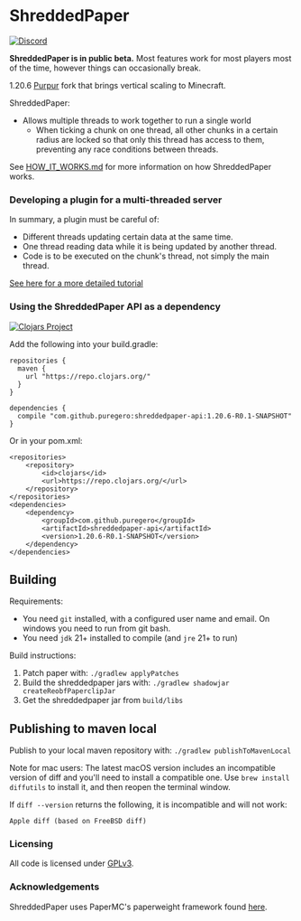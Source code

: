 # ShreddedPaper

[![Discord](https://img.shields.io/discord/937309618743427113.svg?color=738ad6&label=Join%20the%20Discord%20server&logo=discord&logoColor=ffffff)](https://discord.gg/dN3WCZkSRV)

**ShreddedPaper is in public beta.** Most features work for most players most of
the time, however things can occasionally break.

1.20.6 [Purpur](https://github.com/PurpurMC/Purpur) fork that brings vertical scaling to Minecraft.

ShreddedPaper:

- Allows multiple threads to work together to run a single world
  - When ticking a chunk on one thread, all other chunks in a certain radius
    are locked so that only this thread has access to them, preventing any
    race conditions between threads.

See [HOW_IT_WORKS.md](HOW_IT_WORKS.md) for more information on how ShreddedPaper
works.

### Developing a plugin for a multi-threaded server

In summary, a plugin must be careful of:

- Different threads updating certain data at the same time.
- One thread reading data while it is being updated by another thread.
- Code is to be executed on the chunk's thread, not simply the main thread.

[See here for a more detailed tutorial](DEVELOPING_A_MULTITHREAD_PLUGIN.md)

### Using the ShreddedPaper API as a dependency

[![Clojars Project](https://img.shields.io/clojars/v/com.github.puregero/shreddedpaper-api.svg)](https://clojars.org/com.github.puregero/shreddedpaper-api)

Add the following into your build.gradle:

```
repositories {
  maven {
    url "https://repo.clojars.org/"
  }
}

dependencies {
  compile "com.github.puregero:shreddedpaper-api:1.20.6-R0.1-SNAPSHOT"
}
```

Or in your pom.xml:

```
<repositories>
    <repository>
        <id>clojars</id>
        <url>https://repo.clojars.org/</url>
    </repository>
</repositories>
<dependencies>
    <dependency>
        <groupId>com.github.puregero</groupId>
        <artifactId>shreddedpaper-api</artifactId>
        <version>1.20.6-R0.1-SNAPSHOT</version>
    </dependency>
</dependencies>
```

## Building
Requirements:
- You need `git` installed, with a configured user name and email. 
   On windows you need to run from git bash.
- You need `jdk` 21+ installed to compile (and `jre` 21+ to run)

Build instructions:
1. Patch paper with: `./gradlew applyPatches`
2. Build the shreddedpaper jars with: `./gradlew shadowjar createReobfPaperclipJar`
3. Get the shreddedpaper jar from `build/libs`

## Publishing to maven local
Publish to your local maven repository with: `./gradlew publishToMavenLocal`

Note for mac users: The latest macOS version includes an incompatible version of
diff and you'll need to install a compatible one. Use `brew install diffutils`
to install it, and then reopen the terminal window.

If `diff --version` returns the following, it is incompatible and will not work:
```
Apple diff (based on FreeBSD diff)
```

### Licensing

All code is licensed under [GPLv3](LICENSE.txt).

### Acknowledgements

ShreddedPaper uses PaperMC's paperweight framework found
[here](https://github.com/PaperMC/paperweight).